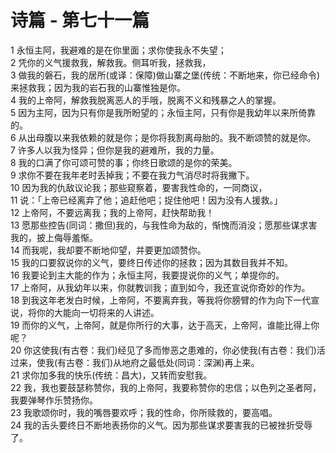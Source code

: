 # 诗篇 - 第七十一篇
  
 1 永恒主阿，我避难的是在你里面；求你使我永不失望；  
 2 凭你的义气援救我，解救我。侧耳听我，拯救我，  
 3 做我的磐石，我的居所(或译：保障)做山寨之堡(传统：不断地来，你已经命令)来拯救我；因为我的岩石我的山寨惟独是你。  
 4 我的上帝阿，解救我脱离恶人的手哦，脱离不义和残暴之人的掌握。  
 5 因为主阿，因为只有你是我所盼望的；永恒主阿，只有你是我幼年以来所倚靠的。  
 6 从出母腹以来我依赖的就是你；是你将我割离母胎的。我不断颂赞的就是你。  
 7 许多人以我为怪异；但你是我的避难所，我的力量。  
 8 我的口满了你可颂可赞的事；你终日歌颂的是你的荣美。  
 9 求你不要在我年老时丢掉我；不要在我力气消尽时将我撇下。  
 10 因为我的仇敌议论我；那些窥察着，要害我性命的，一同商议，  
 11 说：「上帝已经离弃了他；追赶他吧；捉住他吧！因为没有人援救。」  
 12 上帝阿，不要远离我；我的上帝阿，赶快帮助我！  
 13 愿那些控告(同词：撒但)我的，与我性命为敌的，惭愧而消没；愿那些谋求害我的，披上侮辱羞惭。  
 14 而我呢，我却要不断地仰望，并要更加颂赞你。  
 15 我的口要叙说你的义气，要终日传述你的拯救；因为其数目我并不知。  
 16 我要论到主大能的作为；永恒主阿，我要提说你的义气；单提你的。  
 17 上帝阿，从我幼年以来，你就教训我；直到如今，我还宣说你奇妙的作为。  
 18 到我这年老发白时候，上帝阿，不要离弃我，等我将你膀臂的作为向下一代宣说，将你的大能向一切将来的人讲述。  
 19 而你的义气，上帝阿，就是你所行的大事，达于高天，上帝阿，谁能比得上你呢？  
 20 你这使我(有古卷：我们)经见了多而惨恶之患难的，你必使我(有古卷：我们)活过来，使我(有古卷：我们)从地府之最低处(同词：深渊)再上来。  
 21 求你加多我的快乐(传统：昌大)，又转而安慰我。  
 22 我，我也要鼓瑟称赞你，我的上帝阿，我要称赞你的忠信；以色列之圣者阿，我要弹琴作乐赞扬你。  
 23 我歌颂你时，我的嘴唇要欢呼；我的性命，你所赎救的，要高唱。  
 24 我的舌头要终日不断地表扬你的义气。因为那些谋求要害我的已被挫折受辱了。
